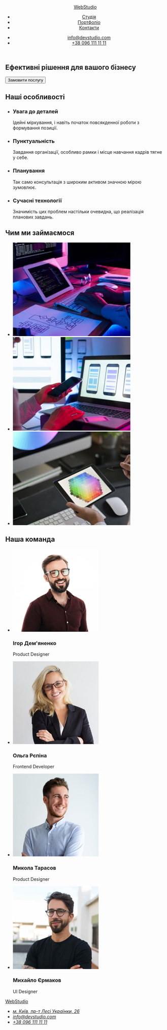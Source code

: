 <!DOCTYPE html>
<html lang="uk">
<head>
    <meta charset="UTF-8">
    <meta http-equiv="X-UA-Compatible" content="IE=edge">
    <meta name="viewport" content="width=device-width, initial-scale=1.0">
    <title>WebStudio</title>
</head>
<body>
<header>
<nav>
    <a href="">WebStudio</a>
        <ul>
            <li><a href="">Студія</a></li>
            <li><a href="">Портфоліо</a></li>
            <li><a href="">Контакти</a></li>
        </ul>
</nav>
<ul>
    <li><a href="mailto:info@devstudio.com">info@devstudio.com</a></li>
    <li><a href="tel:+380961111111">+38 096 111 11 11</a></li>
</ul>
</header>

<main>
    <section>
         <h1>Ефективні рішення для вашого бізнесу</h1>
         <button type="button">Замовити послугу</button>
    </section>
    <section>
        <h2>Наші особливості</h2>
    <ul>
        <li><h3>Увага до деталей</h3><p>Ідейні міркування, і навіть початок повсякденної роботи з формування позиції.</p></li>
        <li><h3>Пунктуальність</h3><p>Завдання організації, особливо рамки і місце навчання кадрів тягне у себе.</p></li>
        <li><h3>Планування</h3><p>Так само консультація з широким активом значною мірою зумовлює.</p></li>
        <li><h3>Сучасні технології</h3><p>Значимість цих проблем настільки очевидна, що реалізація планових завдань.</p></li>
    </ul>
    </section>
<section>
    <h2>Чим ми займаємося</h2>
    <ul>
        <li ><img src="./images/img.jpg" alt="Чоловічі кісті рук пишуть на клавіатурі програмний код, який відображається на екрані планшету та компм`ютера." width="370" height="294"></li>
        <li ><img src="./images/img1.jpg" alt="Жіночі руки пишуть програмний код на ноутбуці, на екрані ноутбука три зображення екранів мобільного телефону із різни зображенням шаблонів розмітки." width="370" height="294"></li>
        <li ><img src="./images/img2.jpg" alt="Планшет на якому малюють людські руки шестикутник, який складається із маленьких різнокольорових шестикутників." width="370" height="294"></li>
    </ul>
</section>

<section>
    <h2>Наша команда</h2>
    <ul>
        <li>        
            <img src="./images/img3.jpg" alt="Усміхнений чоловік в окулярах для зору з коротким темно-русим волоссям та бородою, одягнений у коричневу сорочку." width="270" height="260">
            <h3>Ігор Дем'яненко</h3>
            <p>Product Designer</p>
        </li>
        <li>
            <img src="./images/img4.jpg" alt="Усміхнена дівчина з довгим білявим волоссям, в окулярах для зору, в чорному жакеті." width="270" height="260">
            <h3>Ольга Рєпіна</h3>
            <p>Frontend Developer</p>
        </li>
        <li>
            <img src="./images/img5.jpg" alt="Усміхнений чоловік з коротким русим волоссям та акуратною щетиною, одягнений у білу сорочку." width="270" height="260">
            <h3>Микола Тарасов</h3>
            <p>Product Designer</p>
        </li>
        <li>
            <img src="./images/img6.jpg" alt="Кароокий брюнет з бородою, в окулярах для зору, одягнений у чорну футболку." width="270" height="260">
            <h3>Михайло Єрмаков</h3>
            <p>UI Designer</p>
        </li>
    </ul>
</section>
</main>

<footer>
<a href="">WebStudio</a>
<address>
<ul>
    <li><a href="https://goo.gl/maps/CPtrU1FHBa2aNyZL9" target="_blank" rel="noopener noreferrer nofollow">м. Київ, пр-т Лесі Українки, 26</a></li>
    <li><a href="mailto:info@devstudio.com">info@devstudio.com</a></li>
    <li><a href="tel:+380961111111">+38 096 111 11 11</a></li>
</ul>
</address>
</footer>
</body>
</html>